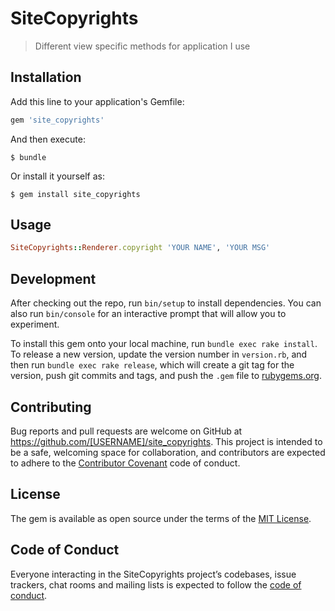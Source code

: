 # SiteCopyrights

> Different view specific methods for application I use

## Installation

Add this line to your application's Gemfile:

```ruby
gem 'site_copyrights'
```

And then execute:

    $ bundle

Or install it yourself as:

    $ gem install site_copyrights

## Usage

```ruby
SiteCopyrights::Renderer.copyright 'YOUR NAME', 'YOUR MSG'
```

## Development

After checking out the repo, run `bin/setup` to install dependencies. You can also run `bin/console` for an interactive prompt that will allow you to experiment.

To install this gem onto your local machine, run `bundle exec rake install`. To release a new version, update the version number in `version.rb`, and then run `bundle exec rake release`, which will create a git tag for the version, push git commits and tags, and push the `.gem` file to [rubygems.org](https://rubygems.org).

## Contributing

Bug reports and pull requests are welcome on GitHub at https://github.com/[USERNAME]/site_copyrights. This project is intended to be a safe, welcoming space for collaboration, and contributors are expected to adhere to the [Contributor Covenant](http://contributor-covenant.org) code of conduct.

## License

The gem is available as open source under the terms of the [MIT License](https://opensource.org/licenses/MIT).

## Code of Conduct

Everyone interacting in the SiteCopyrights project’s codebases, issue trackers, chat rooms and mailing lists is expected to follow the [code of conduct](https://github.com/[USERNAME]/site_copyrights/blob/master/CODE_OF_CONDUCT.md).
